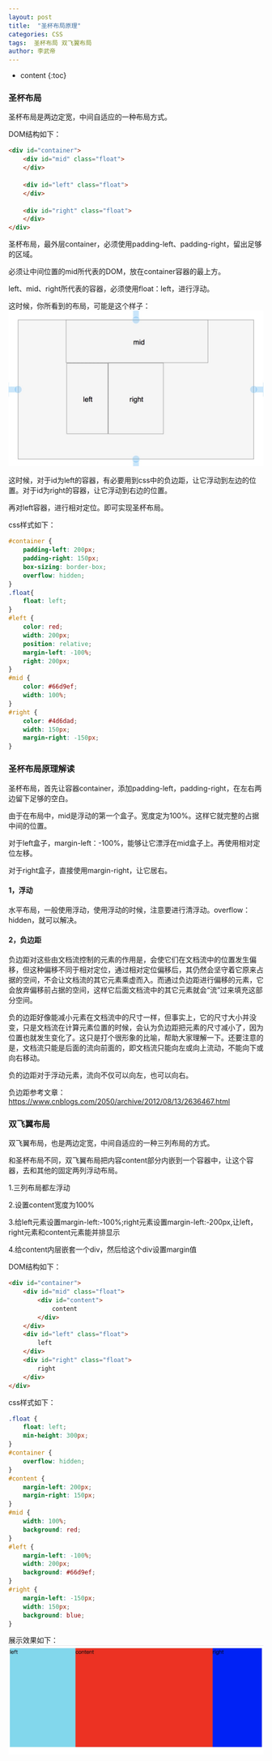 ```yaml
---
layout: post
title:  "圣杯布局原理"
categories: CSS
tags:  圣杯布局 双飞翼布局  
author: 李武帝
---
```


* content
{:toc}

### 圣杯布局

圣杯布局是两边定宽，中间自适应的一种布局方式。

DOM结构如下：
```html
<div id="container">
    <div id="mid" class="float">
    </div>
    
    <div id="left" class="float">
    </div>
    
    <div id="right" class="float">
    </div>
</div>
```

圣杯布局，最外层container，必须使用padding-left、padding-right，留出足够的区域。

必须让中间位置的mid所代表的DOM，放在container容器的最上方。

left、mid、right所代表的容器，必须使用float：left，进行浮动。

这时候，你所看到的布局，可能是这个样子：
![Image text](https://github.com/full-stack-developer-paradise/full-stack-developer-paradise.github.io/blob/master/images/1565895256797.jpg)

这时候，对于id为left的容器，有必要用到css中的负边距，让它浮动到左边的位置。对于id为right的容器，让它浮动到右边的位置。

再对left容器，进行相对定位。即可实现圣杯布局。

css样式如下：
```css
#container {
    padding-left: 200px;
    padding-right: 150px;
    box-sizing: border-box;
    overflow: hidden;
}
.float{
    float: left;
}
#left {
    color: red;
    width: 200px;
    position: relative;
    margin-left: -100%;
    right: 200px;
}
#mid {
    color: #66d9ef;
    width: 100%;
}
#right {
    color: #4d6dad;
    width: 150px;
    margin-right: -150px;
}
```

### 圣杯布局原理解读

圣杯布局，首先让容器container，添加padding-left，padding-right，在左右两边留下足够的空白。

由于在布局中，mid是浮动的第一个盒子。宽度定为100%。这样它就完整的占据中间的位置。

对于left盒子，margin-left：-100%，能够让它漂浮在mid盒子上。再使用相对定位左移。

对于right盒子，直接使用margin-right，让它居右。

#### 1，浮动

水平布局，一般使用浮动，使用浮动的时候，注意要进行清浮动。overflow：hidden，就可以解决。

#### 2，负边距

负边距对这些由文档流控制的元素的作用是，会使它们在文档流中的位置发生偏移，但这种偏移不同于相对定位，通过相对定位偏移后，其仍然会坚守着它原来占据的空间，不会让文档流的其它元素乘虚而入。而通过负边距进行偏移的元素，它会放弃偏移前占据的空间，这样它后面文档流中的其它元素就会“流”过来填充这部分空间。

负的边距好像能减小元素在文档流中的尺寸一样，但事实上，它的尺寸大小并没变，只是文档流在计算元素位置的时候，会认为负边距把元素的尺寸减小了，因为位置也就发生变化了。这只是打个很形象的比喻，帮助大家理解一下。还要注意的是，文档流只能是后面的流向前面的，即文档流只能向左或向上流动，不能向下或向右移动。

负的边距对于浮动元素，流向不仅可以向左，也可以向右。

负边距参考文章：https://www.cnblogs.com/2050/archive/2012/08/13/2636467.html

### 双飞翼布局

双飞翼布局，也是两边定宽，中间自适应的一种三列布局的方式。

和圣杯布局不同，双飞翼布局把内容content部分内嵌到一个容器中，让这个容器，去和其他的固定两列浮动布局。

1.三列布局都左浮动

2.设置content宽度为100%

3.给left元素设置margin-left:-100%;right元素设置margin-left:-200px,让left，right元素和content元素能并排显示

4.给content内层嵌套一个div，然后给这个div设置margin值

DOM结构如下：

```html
<div id="container">
    <div id="mid" class="float">
        <div id="content">
            content
        </div>
    </div>
    <div id="left" class="float">
        left
    </div>
    <div id="right" class="float">
        right
    </div>
</div>
```

css样式如下：
```css
.float {
    float: left;
    min-height: 300px;
}
#container {
    overflow: hidden;
}
#content {
    margin-left: 200px;
    margin-right: 150px;
}
#mid {
    width: 100%;
    background: red;
}
#left {
    margin-left: -100%;
    width: 200px;
    background: #66d9ef;
}
#right {
    margin-left: -150px;
    width: 150px;
    background: blue;
}
```
展示效果如下：
![Image text](https://github.com/full-stack-developer-paradise/full-stack-developer-paradise.github.io/blob/master/images/1565923401472.jpg)
